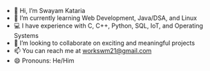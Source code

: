 - 👋 Hi, I’m Swayam Kataria  
- 🌱 I’m currently learning Web Development, Java/DSA, and Linux  
- 💻 I have experience with C, C++, Python, SQL, IoT, and Operating Systems  
- 💞️ I’m looking to collaborate on exciting and meaningful projects  
- 📫 You can reach me at workswm21@gmail.com  
- 😄 Pronouns: He/Him

<!---
swayam-21max/swayam-21max is a ✨ special ✨ repository because its `README.md` (this file) appears on your GitHub profile.
You can click the Preview link to take a look at your changes.
--->
